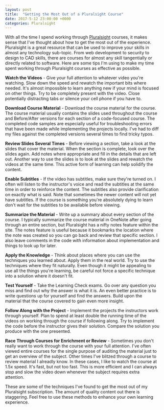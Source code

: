 ```yaml
---
layout: post
title:  "Getting the Most Out of a Pluralsight Course"
date: 2017-5-12 23:00:00 +0000
categories: Pluralsight
---
```


With all the time I spend working through [Pluralsight][pl] courses, it makes sense that I've thought about how to get the most out of the experience. Pluralsight is a great resource that can be used to improve your skills in almost any technology sub-topic. From web development to security to design to CAD skills, there are courses for almost any skill tangentially or directly related to software. Here are some tips I'm using to make my time spent working through Pluralsight courses as effective as possible.

**Watch the Videos** - Give your full attention to whatever video you're watching. Slow down the speed and rewatch the important bits where needed. It's almost impossible to learn anything new if your mind is focused on other things. Try to be completely present with the video. Close potentially distracting tabs or silence your cell phone if you have to.

**Download Course Material** - Download the course material for the course. The course material usually contains the slides used throughout the course and Before/After versions for each section of a code-focused course. The completed code samples are especially useful for troubleshooting errors that have been made while implementing the projects locally. I've had to diff my files against the completed versions several times to find tricky typos.

**Review Slides Several Times** - Before viewing a section, take a look at the slides that cover the material. When the section is complete, look over the slides again. Add notes where appropriate and fill in the details that are left out. Another way to use the slides is to look at the slides and rewatch the videos at the same time. This active form of learning can help solidify the content.

**Enable Subtitles** - If the video has subtitles, make sure they're turned on. I often will listen to the instructor's voice and read the subtitles at the same time in order to reinforce the content. The subtitles also provide clarification on exactly what is said. Note that sometimes the newer content will not yet have subtitles. If the course is something you're absolutely dying to learn don't wait for the subtitles to be available before viewing.

**Summarize the Material** - Write up a summary about every section of the course. I typically summarize the course material in OneNote after going through an entire section, but Pluralsight has a nifty notes feature within the site. The notes feature is useful because it bookmarks the location where the note was created so you can go back and review that specific section. I also leave comments in the code with information about implementation and things to look up for later. 

**Apply the Knowledge** - Think about places where you can use the techniques you learned about. Apply them in the real world. Try to use the techniques where they fit naturally. Even though it might be appealing to use all the things you're learning, be careful not force a specific technique into a solution where it doesn't fit.

**Test Yourself** - Take the Learning Check exams. Go over any question you miss and find out why the answer is what it is. An even better practice is to write questions up for yourself and find the answers. Build upon the material that the course covered to gain even more insight.

**Follow Along with the Project** - Implement the projects the instructors work through yourself. Plan to spend at least double the running time of the videos on working through the course if following along. Try to implement the code before the instructor gives their solution. Compare the solution you produce with the one presented.

**Race Through Courses for Enrichment or Review** - Sometimes you don't really want to work through the course with your full attention. I've often viewed entire courses for the single purpose of auditing the material just to get an overview of the subject. Other times I've blitzed through a course to review material I alreadly know. In these cases, I like to watch the course at 1.5x speed. It's fast, but not too fast. This is more efficient and I can always stop and slow the video down whenever the subject requires extra attention.

These are some of the techniques I've found to get the most out of my Pluralsight subscription. The amount of quality content out there is staggering. Feel free to use these methods to enhance your own learning experience.

[pl]: https://pluralsight.com